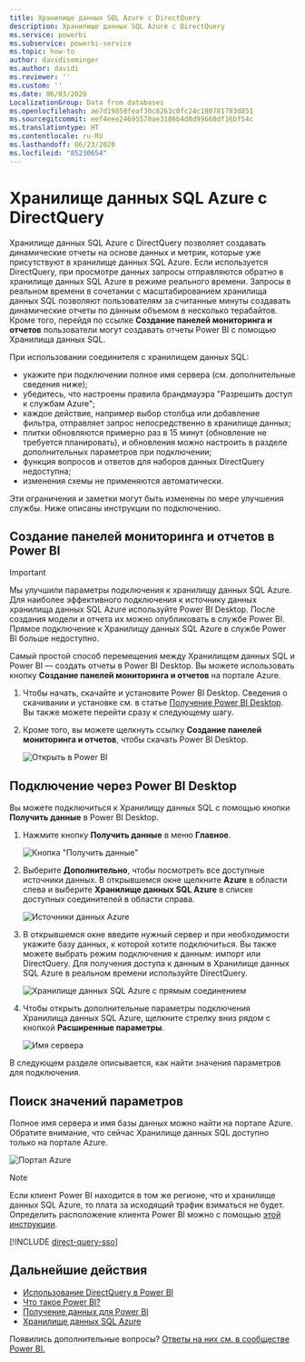 ```yaml
---
title: Хранилище данных SQL Azure с DirectQuery
description: Хранилище данных SQL Azure с DirectQuery
ms.service: powerbi
ms.subservice: powerbi-service
ms.topic: how-to
author: davidiseminger
ms.author: davidi
ms.reviewer: ''
ms.custom: ''
ms.date: 06/03/2020
LocalizationGroup: Data from databases
ms.openlocfilehash: ae7d19858feaf30c8263c0fc24c180781783d851
ms.sourcegitcommit: eef4eee24695570ae3186b4d8d99660df16bf54c
ms.translationtype: HT
ms.contentlocale: ru-RU
ms.lasthandoff: 06/23/2020
ms.locfileid: "85230654"
---
```

# <a name="azure-sql-data-warehouse-with-directquery"></a>Хранилище данных SQL Azure с DirectQuery

Хранилище данных SQL Azure с DirectQuery позволяет создавать динамические отчеты на основе данных и метрик, которые уже присутствуют в хранилище данных SQL Azure. Если используется DirectQuery, при просмотре данных запросы отправляются обратно в хранилище данных SQL Azure в режиме реального времени. Запросы в реальном времени в сочетании с масштабированием хранилища данных SQL позволяют пользователям за считанные минуты создавать динамические отчеты по данным объемом в несколько терабайтов. Кроме того, перейдя по ссылке **Создание панелей мониторинга и отчетов** пользователи могут создавать отчеты Power BI с помощью Хранилища данных SQL.

При использовании соединителя с хранилищем данных SQL:

* укажите при подключении полное имя сервера (см. дополнительные сведения ниже);
* убедитесь, что настроены правила брандмауэра "Разрешить доступ к службам Azure";
* каждое действие, например выбор столбца или добавление фильтра, отправляет запрос непосредственно в хранилище данных;
* плитки обновляются примерно раз в 15 минут (обновление не требуется планировать),  и обновления можно настроить в разделе дополнительных параметров при подключении;
* функция вопросов и ответов для наборов данных DirectQuery недоступна;
* изменения схемы не применяются автоматически.

Эти ограничения и заметки могут быть изменены по мере улучшения службы. Ниже описаны инструкции по подключению.

## <a name="build-dashboards-and-reports-in-power-bi"></a>Создание панелей мониторинга и отчетов в Power BI

> [!Important]
> Мы улучшили параметры подключения к хранилищу данных SQL Azure. Для наиболее эффективного подключения к источнику данных хранилища данных SQL Azure используйте Power BI Desktop. После создания модели и отчета их можно опубликовать в службе Power BI. Прямое подключение к Хранилищу данных SQL Azure в службе Power BI больше недоступно.

Самый простой способ перемещения между Хранилищем данных SQL и Power BI — создать отчеты в Power BI Desktop. Вы можете использовать кнопку **Создание панелей мониторинга и отчетов** на портале Azure.

1. Чтобы начать, скачайте и установите Power BI Desktop. Сведения о скачивании и установке см. в статье [Получение Power BI Desktop](../fundamentals/desktop-get-the-desktop.md). Вы также можете перейти сразу к следующему шагу.

2. Кроме того, вы можете щелкнуть ссылку **Создание панелей мониторинга и отчетов**, чтобы скачать Power BI Desktop.

    ![Открыть в Power BI](media/service-azure-sql-data-warehouse-with-direct-connect/create-reports-01.png)


## <a name="connecting-through-power-bi-desktop"></a>Подключение через Power BI Desktop

Вы можете подключиться к Хранилищу данных SQL с помощью кнопки **Получить данные** в Power BI Desktop. 

1. Нажмите кнопку **Получить данные** в меню **Главное**.  

    ![Кнопка "Получить данные"](media/service-azure-sql-data-warehouse-with-direct-connect/create-reports-02.png)

2. Выберите **Дополнительно**, чтобы посмотреть все доступные источники данных. В открывшемся окне щелкните **Azure** в области слева и выберите **Хранилище данных SQL Azure** в списке доступных соединителей в области справа.

    ![Источники данных Azure](media/service-azure-sql-data-warehouse-with-direct-connect/create-reports-03.png)

3. В открывшемся окне введите нужный сервер и при необходимости укажите базу данных, к которой хотите подключиться. Вы также можете выбрать режим подключения к данным: импорт или DirectQuery. Для получения доступа к данным в Хранилище данных SQL Azure в реальном времени используйте DirectQuery.

    ![Хранилище данных SQL Azure с прямым соединением](media/service-azure-sql-data-warehouse-with-direct-connect/create-reports-04.png)

4. Чтобы открыть дополнительные параметры подключения Хранилища данных SQL Azure, щелкните стрелку вниз рядом с кнопкой **Расширенные параметры**.

    ![Имя сервера](media/service-azure-sql-data-warehouse-with-direct-connect/create-reports-05.png)

В следующем разделе описывается, как найти значения параметров для подключения. 

## <a name="finding-parameter-values"></a>Поиск значений параметров

Полное имя сервера и имя базы данных можно найти на портале Azure. Обратите внимание, что сейчас Хранилище данных SQL доступно только на портале Azure.

![Портал Azure](media/service-azure-sql-data-warehouse-with-direct-connect/azureportal.png)

> [!NOTE]
> Если клиент Power BI находится в том же регионе, что и хранилище данных SQL Azure, то плата за исходящий трафик взиматься не будет. Определить расположение клиента Power BI можно с помощью [этой инструкции](https://docs.microsoft.com/power-bi/service-admin-where-is-my-tenant-located).

[!INCLUDE [direct-query-sso](../includes/direct-query-sso.md)]

## <a name="next-steps"></a>Дальнейшие действия

* [Использование DirectQuery в Power BI](desktop-directquery-about.md)
* [Что такое Power BI?](../fundamentals/power-bi-overview.md)  
* [Получение данных для Power BI](service-get-data.md)  
* [Хранилище данных SQL Azure](/azure/sql-data-warehouse/sql-data-warehouse-overview-what-is/)

Появились дополнительные вопросы? [Ответы на них см. в сообществе Power BI.](https://community.powerbi.com/)
